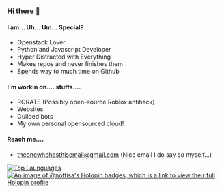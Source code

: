 ### Hi there 👋

#### I am... Uh... Um... Special?
- Openstack Lover
- Python and Javascript Developer
- Hyper Distracted with Everything
- Makes repos and never finishes them
- Spends way to much time on Github

#### I'm workin on.... stuffs....
- RORATE (Possibly open-source Roblox antihack)
- Websites
- Guilded bots
- My own personal opensourced cloud!

#### Reach me....
- theonewhohasthisemail@gmail.com (Nice email I do say so myself...)

[![Top Launguages](https://github-readme-stats-git-masterrstaa-rickstaa.vercel.app/api/top-langs/?username=nottisa&theme=dracula)](https://github.com/anuraghazra/github-readme-stats) [![An image of @nottisa's Holopin badges, which is a link to view their full Holopin profile](https://holopin.me/nottisa)](https://holopin.io/@nottisa)

